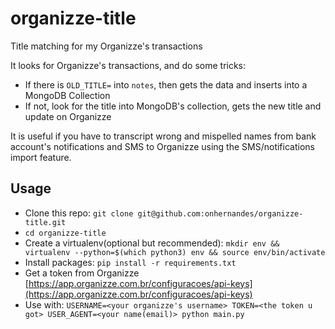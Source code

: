 # organizze-title

Title matching for my Organizze's transactions

It looks for Organizze's transactions, and do some tricks:

- If there is `OLD_TITLE=` into `notes`, then gets the data and inserts into a MongoDB Collection
- If not, look for the title into MongoDB's collection, gets the new title and update on Organizze

It is useful if you have to transcript wrong and mispelled names from bank account's notifications and SMS to Organizze using the SMS/notifications import feature.

## Usage

- Clone this repo: `git clone git@github.com:onhernandes/organizze-title.git`
- `cd organizze-title`
- Create a virtualenv(optional but recommended): `mkdir env && virtualenv --python=$(which python3) env && source env/bin/activate`
- Install packages: `pip install -r requirements.txt`
- Get a token from Organizze [https://app.organizze.com.br/configuracoes/api-keys](https://app.organizze.com.br/configuracoes/api-keys)
- Use with: `USERNAME=<your organizze's username> TOKEN=<the token u got> USER_AGENT=<your name(email)> python main.py`

